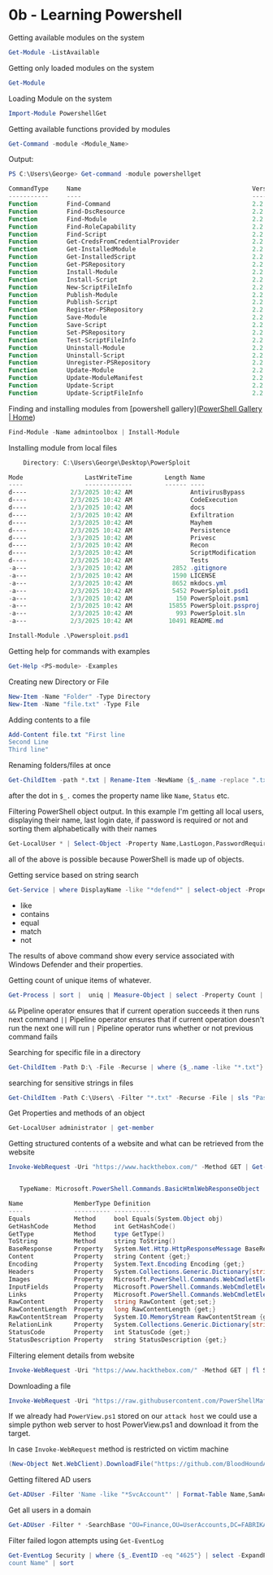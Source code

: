 # 0b - Learning Powershell

Getting available modules on the system

```powershell
Get-Module -ListAvailable
```

Getting only loaded modules on the system

```powershell
Get-Module
```

Loading Module on the system

```powershell
Import-Module PowershellGet
```

Getting available functions provided by modules

```powershell
Get-Command -module <Module_Name>
```

Output:

```powershell
PS C:\Users\George> Get-command -module powershellget

CommandType     Name                                               Version    Source
-----------     ----                                               -------    ------
Function        Find-Command                                       2.2.5      powershellget
Function        Find-DscResource                                   2.2.5      powershellget
Function        Find-Module                                        2.2.5      powershellget
Function        Find-RoleCapability                                2.2.5      powershellget
Function        Find-Script                                        2.2.5      powershellget
Function        Get-CredsFromCredentialProvider                    2.2.5      powershellget
Function        Get-InstalledModule                                2.2.5      powershellget
Function        Get-InstalledScript                                2.2.5      powershellget
Function        Get-PSRepository                                   2.2.5      powershellget
Function        Install-Module                                     2.2.5      powershellget
Function        Install-Script                                     2.2.5      powershellget
Function        New-ScriptFileInfo                                 2.2.5      powershellget
Function        Publish-Module                                     2.2.5      powershellget
Function        Publish-Script                                     2.2.5      powershellget
Function        Register-PSRepository                              2.2.5      powershellget
Function        Save-Module                                        2.2.5      powershellget
Function        Save-Script                                        2.2.5      powershellget
Function        Set-PSRepository                                   2.2.5      powershellget
Function        Test-ScriptFileInfo                                2.2.5      powershellget
Function        Uninstall-Module                                   2.2.5      powershellget
Function        Uninstall-Script                                   2.2.5      powershellget
Function        Unregister-PSRepository                            2.2.5      powershellget
Function        Update-Module                                      2.2.5      powershellget
Function        Update-ModuleManifest                              2.2.5      powershellget
Function        Update-Script                                      2.2.5      powershellget
Function        Update-ScriptFileInfo                              2.2.5      powershellget

```

Finding and installing modules from \[powershell gallery]\([PowerShell Gallery | Home](https://www.powershellgallery.com/))

```powershell
Find-Module -Name admintoolbox | Install-Module
```

Installing module from local files

```powershell
    Directory: C:\Users\George\Desktop\PowerSploit

Mode                 LastWriteTime         Length Name
----                 -------------         ------ ----
d----            2/3/2025 10:42 AM                AntivirusBypass
d----            2/3/2025 10:42 AM                CodeExecution
d----            2/3/2025 10:42 AM                docs
d----            2/3/2025 10:42 AM                Exfiltration
d----            2/3/2025 10:42 AM                Mayhem
d----            2/3/2025 10:42 AM                Persistence
d----            2/3/2025 10:42 AM                Privesc
d----            2/3/2025 10:42 AM                Recon
d----            2/3/2025 10:42 AM                ScriptModification
d----            2/3/2025 10:42 AM                Tests
-a---            2/3/2025 10:42 AM           2852 .gitignore
-a---            2/3/2025 10:42 AM           1590 LICENSE
-a---            2/3/2025 10:42 AM           8652 mkdocs.yml
-a---            2/3/2025 10:42 AM           5452 PowerSploit.psd1
-a---            2/3/2025 10:42 AM            150 PowerSploit.psm1
-a---            2/3/2025 10:42 AM          15855 PowerSploit.pssproj
-a---            2/3/2025 10:42 AM            993 PowerSploit.sln
-a---            2/3/2025 10:42 AM          10491 README.md
```

```powershell
Install-Module .\Powersploit.psd1
```

Getting help for commands with examples

```powershell
Get-Help <PS-module> -Examples
```

Creating new Directory or File

```powershell
New-Item -Name "Folder" -Type Directory
New-Item -Name "file.txt" -Type File
```

Adding contents to a file

```powershell
Add-Content file.txt "First line
Second Line
Third line"
```

Renaming folders/files at once

```powershell
Get-ChildItem -path *.txt | Rename-Item -NewName {$_.name -replace ".txt", ".md"}
```

after the dot in `$_.` comes the property name like `Name`, `Status` etc.

Filtering PowerShell object output. In this example I'm getting all local users, displaying their name, last login date, if password is required or not and sorting them alphabetically with their names

```powershell
Get-LocalUser * | Select-Object -Property Name,LastLogon,PasswordRequired,Enabled | Sort-Object Name
```

all of the above is possible because PowerShell is made up of objects.

Getting service based on string search

```powershell
Get-Service | where DisplayName -like "*defend*" | select-object -Property *
```

* like
* contains
* equal
* match
* not

The results of above command show every service associated with Windows Defender and their properties.

Getting count of unique items of whatever.

```powershell
Get-Process | sort |  uniq | Measure-Object | select -Property Count | fl
```

`&&` Pipeline operator ensures that if current operation succeeds it then runs next command `||` Pipeline operator ensures that if current operation doesn't run the next one will run `|` Pipeline operator runs whether or not previous command fails

Searching for specific file in a directory

```powershell
Get-ChildItem -Path D:\ -File -Recurse | where {$_.name -like "*.txt"}
```

searching for sensitive strings in files

```powershell
Get-ChildItem -Path C:\Users\ -Filter "*.txt" -Recurse -File | sls "Password","credential","key"
```

Get Properties and methods of an object

```powershell
Get-LocalUser administrator | get-member
```

Getting structured contents of a website and what can be retrieved from the website

```powershell
Invoke-WebRequest -Uri "https://www.hackthebox.com/" -Method GET | Get-Member


   TypeName: Microsoft.PowerShell.Commands.BasicHtmlWebResponseObject

Name              MemberType Definition
----              ---------- ----------
Equals            Method     bool Equals(System.Object obj)
GetHashCode       Method     int GetHashCode()
GetType           Method     type GetType()
ToString          Method     string ToString()
BaseResponse      Property   System.Net.Http.HttpResponseMessage BaseResponse {get;set;}
Content           Property   string Content {get;}
Encoding          Property   System.Text.Encoding Encoding {get;}
Headers           Property   System.Collections.Generic.Dictionary[string,System.Collections.Generic.IEnumerable[strin…
Images            Property   Microsoft.PowerShell.Commands.WebCmdletElementCollection Images {get;}
InputFields       Property   Microsoft.PowerShell.Commands.WebCmdletElementCollection InputFields {get;}
Links             Property   Microsoft.PowerShell.Commands.WebCmdletElementCollection Links {get;}
RawContent        Property   string RawContent {get;set;}
RawContentLength  Property   long RawContentLength {get;}
RawContentStream  Property   System.IO.MemoryStream RawContentStream {get;set;}
RelationLink      Property   System.Collections.Generic.Dictionary[string,string] RelationLink {get;}
StatusCode        Property   int StatusCode {get;}
StatusDescription Property   string StatusDescription {get;}
```

Filtering element details from website

```powershell
Invoke-WebRequest -Uri "https://www.hackthebox.com/" -Method GET | fl StatusCode
```

Downloading a file

```powershell
Invoke-WebRequest -Uri "https://raw.githubusercontent.com/PowerShellMafia/PowerSploit/master/Recon/PowerView.ps1" -OutFile "C:\PowerView.ps1"
```

&#x20;If we already had `PowerView.ps1` stored on our `attack host` we could use a simple python web server to host PowerView.ps1 and download it from the target.

In case `Invoke-WebRequest` method is restricted on victim machine

```powershell
(New-Object Net.WebClient).DownloadFile("https://github.com/BloodHoundAD/BloodHound/releases/download/4.2.0/BloodHound-win32-x64.zip", "Bloodhound.zip")
```

Getting filtered AD users

```powershell
Get-ADUser -Filter 'Name -like "*SvcAccount"' | Format-Table Name,SamAccountName -A
```

Get all users in a domain

```powershell
Get-ADUser -Filter * -SearchBase "OU=Finance,OU=UserAccounts,DC=FABRIKAM,DC=COM"
```

Filter failed logon attempts using `Get-EventLog`

```powershell
Get-EventLog Security | where {$_.EventID -eq "4625"} | select -ExpandProperty Message | findstr "Ac
count Name" | sort
```
